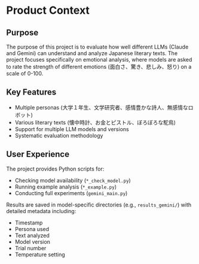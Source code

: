 # Product Context

## Purpose

The purpose of this project is to evaluate how well different LLMs (Claude and Gemini) can understand and analyze Japanese literary texts. The project focuses specifically on emotional analysis, where models are asked to rate the strength of different emotions (面白さ、驚き、悲しみ、怒り) on a scale of 0-100.

## Key Features

- Multiple personas (大学１年生、文学研究者、感情豊かな詩人、無感情なロボット)
- Various literary texts (懐中時計、お金とピストル、ぼろぼろな駝鳥)
- Support for multiple LLM models and versions
- Systematic evaluation methodology

## User Experience

The project provides Python scripts for:
- Checking model availability (`*_check_model.py`)
- Running example analysis (`*_example.py`)
- Conducting full experiments (`gemini_main.py`)

Results are saved in model-specific directories (e.g., `results_gemini/`) with detailed metadata including:
- Timestamp
- Persona used
- Text analyzed
- Model version
- Trial number
- Temperature setting
